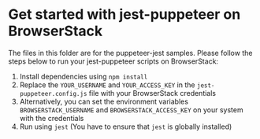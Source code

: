 # Get started with jest-puppeteer on BrowserStack

The files in this folder are for the puppeteer-jest samples. Please follow the steps below to run your jest-puppeteer scripts on BrowserStack:
1. Install dependencies using `npm install`
2. Replace the `YOUR_USERNAME` and `YOUR_ACCESS_KEY` in the `jest-puppeteer.config.js` file with your BrowserStack credentials
3. Alternatively, you can set the environment variables `BROWSERSTACK_USERNAME` and `BROWSERSTACK_ACCESS_KEY` on your system with the credentials
4. Run using `jest` (You have to ensure that `jest` is globally installed)